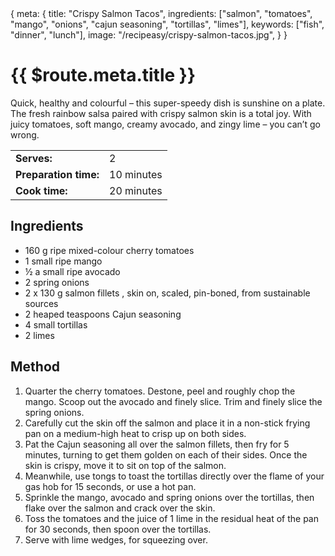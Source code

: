 <route>
{
  meta: {
    title: "Crispy Salmon Tacos",
    ingredients: ["salmon", "tomatoes", "mango", "onions", "cajun seasoning", "tortillas", "limes"],
    keywords: ["fish", "dinner", "lunch"],
    image: "/recipeasy/crispy-salmon-tacos.jpg",
  }
}
</route>

<RecipeLayout>

# {{ $route.meta.title }}

Quick, healthy and colourful – this super-speedy dish is sunshine on a plate. The fresh rainbow salsa paired with crispy salmon skin is a total joy. With juicy tomatoes, soft mango, creamy avocado, and zingy lime – you can’t go wrong.

|                       |            |
| --------------------- | ---------- |
| **Serves:**           | 2          |
| **Preparation time:** | 10 minutes |
| **Cook time:**        | 20 minutes |

## Ingredients

- 160 g ripe mixed-colour cherry tomatoes
- 1 small ripe mango
- ½ a small ripe avocado
- 2 spring onions
- 2 x 130 g salmon fillets , skin on, scaled, pin-boned, from sustainable sources
- 2 heaped teaspoons Cajun seasoning
- 4 small tortillas
- 2 limes

## Method

1. Quarter the cherry tomatoes. Destone, peel and roughly chop the mango. Scoop out the avocado and finely slice. Trim and finely slice the spring onions.
2. Carefully cut the skin off the salmon and place it in a non-stick frying pan on a medium-high heat to crisp up on both sides.
3. Pat the Cajun seasoning all over the salmon fillets, then fry for 5 minutes, turning to get them golden on each of their sides. Once the skin is crispy, move it to sit on top of the salmon.
4. Meanwhile, use tongs to toast the tortillas directly over the flame of your gas hob for 15 seconds, or use a hot pan.
5. Sprinkle the mango, avocado and spring onions over the tortillas, then flake over the salmon and crack over the skin.
6. Toss the tomatoes and the juice of 1 lime in the residual heat of the pan for 30 seconds, then spoon over the tortillas.
7. Serve with lime wedges, for squeezing over.

</RecipeLayout>
